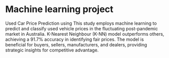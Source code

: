 # Machine learning project
Used Car Price Prediction using 
This study employs machine learning to predict and classify used vehicle prices in the fluctuating post-pandemic market in Australia. K-Nearest Neighbour (K-NN) model outperforms others, achieving a 91.7% accuracy in identifying fair prices. The model is beneficial for buyers, sellers, manufacturers, and dealers, providing strategic insights for competitive advantage.






